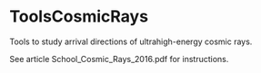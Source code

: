 # ToolsCosmicRays
Tools to study arrival directions of ultrahigh-energy cosmic rays.

See article School_Cosmic_Rays_2016.pdf for instructions.
